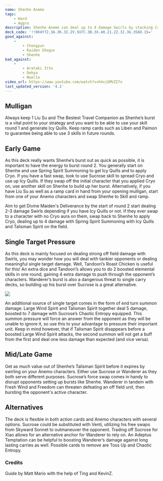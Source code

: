 ```yaml
---
name: Shenhe Anemo
tags:
    - Hard
    - Aggro
description: Shenhe Anemo can deal up to 4 damage Swirls by stacking Cryo damage buffs dealt through Shenhe’s Skill and Burst, as well as Sucrose’s Talent Card, Chaotic Entropy. Use Shenhe’s buffs in combination with Sucrose and Wanderer to repeatedly deal high AoE damage!
deck_code: '!!0K4Y72.3A.3K.3I.2V.5U7C.3B.3X.40.21.2Z.3J.3G.3S6D.15='
good_against:
    - 
        - Chongyun
        - Raiden Shogun
        - Shenhe
bad_against: 
    - 
        - Arataki Itto
        - Dehya
        - Noelle
video_url: https://www.youtube.com/watch?v=h4vjGMVZI7o
last_updated_version: '4.1'
--- 
```

 
## Mulligan 
<CardRow :cards="['Liu Su', 'Liben', 'The Bestest Travel Companion!']"></CardRow>

Always keep 1 Liu Su and The Bestest Travel Companion as Shenhe’s burst is a vital point to your strategy and you want to be able to use your skill round 1 and generate Icy Quills. Keep ramp cards such as Liben and Paimon to guarantee being able to use 3 skills in future rounds.

## Early Game
<CardFan :cards="['Liben', 'Chaotic Entropy']"></CardFan>

As this deck really wants Shenhe’s burst out as quick as possible, it is important to have the energy to burst round 2. You generally start on Shenhe and use Spring Spirit Summoning to get Icy Quills and to apply Cryo. If you have a fast swap, look to use Sucrose skill to spread Cryo and use up Icy Quills. If they swap off the initial character that you applied Cryo on, use another skill on Shenhe to build up her burst. Alternatively, if you have Liu Su as well as a ramp card in hand from your opening mulligan, start from one of your Anemo characters and swap Shenhe to Skill and ramp.

Aim to get Divine Maiden's Deliverance by the start of round 2 start dealing 2-3 damage Swirls depending if you have Icy Quills or not. If they ever swap to a character with no Cryo aura on them, swap back to Shenhe to apply Cryo, dealing up to 4 damage with Spring Spirit Summoning with Icy Quills and Talisman Spirit on the field.  

## Single Target Pressure
<CardFan :cards="['Vanarana', 'Tandoori Roast Chicken', 'Wanderer']"></CardFan>

As this deck is mainly focused on dealing strong off field damage with Swirls, you may wonder how you will deal with tankier opponents or dealing meaningful single target damage. Well, Tandoori’s Roast Chicken is useful for this! An extra dice and Tandoori’s allows you to do 2 boosted elemental skills in one round, gaining 4 extra damage to push through the opponent’s characters. Wanderer’s burst is also a dangerous threat to single carry decks, so building up his burst over Sucrose is a great alternative.

![](https://i.imgur.com/mH5UAqU.gif)

An additional source of single target comes in the form of end turn summon damage. Large Wind Spirit and Talisman Spirit together deal 5 damage, boosted to 7 damage with Sucrose’s Chaotic Entropy equipped. This summon pressure will force an answer from the opponent as they will be unable to ignore it, so use this to your advantage to pressure their important unit. Keep in mind however, that if Talisman Spirit disappears before a boosted Large Wind Spirit attacks, the second summon will not get a buff from the first and deal one less damage than expected (and vice versa). 

## Mid/Late Game
<CardFan :cards="['Gambler\'s Earrings', 'I Haven\'t Lost Yet!', 'Fresh Wind of Freedom']"></CardFan>

Get as much value out of Shenhe’s Talisman Spirit before it expires by swirling on your Anemo characters. Either use Sucrose or Wanderer as they both serve different purposes. Sucrose’s force swap comes in handy to disrupt opponents setting up bursts like Shenhe. Wanderer in tandem with Fresh Wind and Freedom can threaten defeating an off field unit, then bursting the opponent's active character.

## Alternatives
<CardFan :cards="['Xiao', 'Send Off', 'Timmie']"></CardFan>

The deck is flexible in both action cards and Anemo characters with several options. Sucrose could be substituted with Venti, utilizing his free swaps from Skyward Sonnet to outmaneuver the opponent. Trading off Sucrose for Xiao allows for an alternative anchor for Wanderer to rely on. An Adeptus Temptation can be helpful to boosting Wanderer’s damage against long lasting carries as well. Possible cards to remove are Toss Up and Chaotic Entropy.

### Credits
Guide by Matt Mario with the help of Ting and KevinZ.
